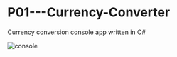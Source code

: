 # P01---Currency-Converter
Currency conversion console app written in C#

![console](https://user-images.githubusercontent.com/31771293/51713625-3569fe00-1ff8-11e9-9c39-8214a84e451f.PNG)
